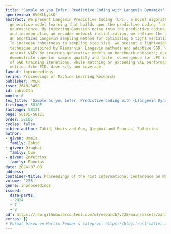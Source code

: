 ```yaml
---
title: 'Sample as you Infer: Predictive Coding with Langevin Dynamics'
openreview: 6VQXLUy4sQ
abstract: We present Langevin Predictive Coding (LPC), a novel algorithm for deep
  generative model learning that builds upon the predictive coding framework of computational
  neuroscience. By injecting Gaussian noise into the predictive coding inference procedure
  and incorporating an encoder network initialization, we reframe the approach as
  an amortized Langevin sampling method for optimizing a tight variational lower bound.
  To increase robustness to sampling step size, we present a lightweight preconditioning
  technique inspired by Riemannian Langevin methods and adaptive SGD. We compare LPC
  against VAEs by training generative models on benchmark datasets; our experiments
  demonstrate superior sample quality and faster convergence for LPC in a fraction
  of SGD training iterations, while matching or exceeding VAE performance across key
  metrics like FID, diversity and coverage.
layout: inproceedings
series: Proceedings of Machine Learning Research
publisher: PMLR
issn: 2640-3498
id: zahid24a
month: 0
tex_title: 'Sample as you Infer: Predictive Coding with {L}angevin Dynamics'
firstpage: 58105
lastpage: 58121
page: 58105-58121
order: 58105
cycles: false
bibtex_author: Zahid, Umais and Guo, Qinghai and Fountas, Zafeirios
author:
- given: Umais
  family: Zahid
- given: Qinghai
  family: Guo
- given: Zafeirios
  family: Fountas
date: 2024-07-08
address:
container-title: Proceedings of the 41st International Conference on Machine Learning
volume: '235'
genre: inproceedings
issued:
  date-parts:
  - 2024
  - 7
  - 8
pdf: https://raw.githubusercontent.com/mlresearch/v235/main/assets/zahid24a/zahid24a.pdf
extras: []
# Format based on Martin Fenner's citeproc: https://blog.front-matter.io/posts/citeproc-yaml-for-bibliographies/
---
```

